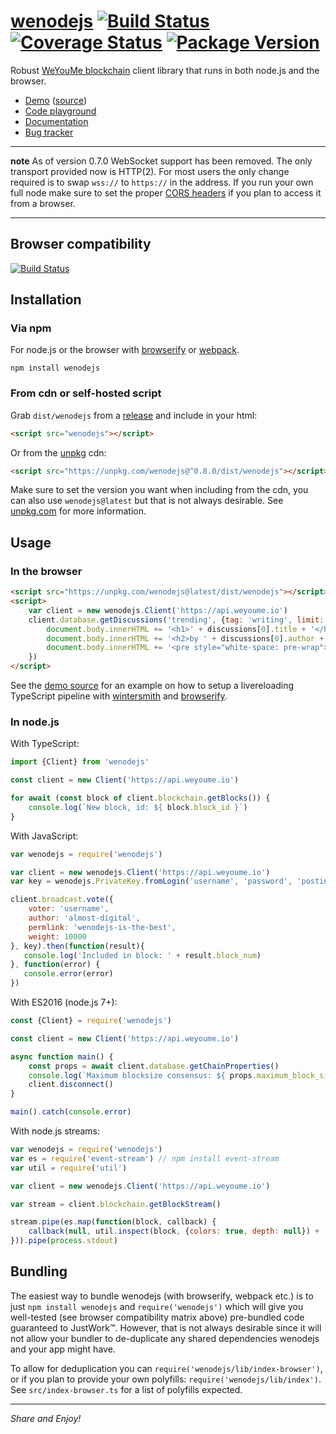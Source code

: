 
# [wenodejs](https://github.com/eziranetwork/wenodejs) [![Build Status](https://img.shields.io/circleci/project/github/eziranetwork/wenodejs.svg?style=flat-square)](https://circleci.com/gh/eziranetwork/workflows/wenodejs) [![Coverage Status](https://img.shields.io/coveralls/eziranetwork/wenodejs.svg?style=flat-square)](https://coveralls.io/github/eziranetwork/wenodejs?branch=master) [![Package Version](https://img.shields.io/npm/v/wenodejs.svg?style=flat-square)](https://www.npmjs.com/package/wenodejs)

Robust [WeYouMe blockchain](https://weyoume.io) client library that runs in both node.js and the browser.

* [Demo](https://comments.steem.vc) ([source](https://github.com/eziranetwork/wenodejs/tree/master/examples/comment-feed))
* [Code playground](https://playground.steem.vc)
* [Documentation](https://eziranetwork.github.io/wenodejs/)
* [Bug tracker](https://github.com/eziranetwork/wenodejs/issues)

---

**note** As of version 0.7.0 WebSocket support has been removed. The only transport provided now is HTTP(2). For most users the only change required is to swap `wss://` to `https://` in the address. If you run your own full node make sure to set the proper [CORS headers](https://en.wikipedia.org/wiki/Cross-origin_resource_sharing) if you plan to access it from a browser.

---


Browser compatibility
---------------------

[![Build Status](https://saucelabs.com/browser-matrix/eziranetwork-wenodejs.svg)](https://saucelabs.com/open_sauce/user/eziranetwork-wenodejs)


Installation
------------

### Via npm

For node.js or the browser with [browserify](https://github.com/substack/node-browserify) or [webpack](https://github.com/webpack/webpack).

```
npm install wenodejs
```

### From cdn or self-hosted script

Grab `dist/wenodejs` from a [release](https://github.com/eziranetwork/wenodejs/releases) and include in your html:

```html
<script src="wenodejs"></script>
```

Or from the [unpkg](https://unpkg.com) cdn:

```html
<script src="https://unpkg.com/wenodejs@^0.8.0/dist/wenodejs"></script>
```

Make sure to set the version you want when including from the cdn, you can also use `wenodejs@latest` but that is not always desirable. See [unpkg.com](https://unpkg.com) for more information.


Usage
-----

### In the browser

```html
<script src="https://unpkg.com/wenodejs@latest/dist/wenodejs"></script>
<script>
    var client = new wenodejs.Client('https://api.weyoume.io')
    client.database.getDiscussions('trending', {tag: 'writing', limit: 1}).then(function(discussions){
        document.body.innerHTML += '<h1>' + discussions[0].title + '</h1>'
        document.body.innerHTML += '<h2>by ' + discussions[0].author + '</h2>'
        document.body.innerHTML += '<pre style="white-space: pre-wrap">' + discussions[0].body + '</pre>'
    })
</script>
```

See the [demo source](https://github.com/eziranetwork/wenodejs/tree/master/examples/comment-feed) for an example on how to setup a livereloading TypeScript pipeline with [wintersmith](https://github.com/eziranetwork/wintersmith) and [browserify](https://github.com/substack/node-browserify).

### In node.js

With TypeScript:

```typescript
import {Client} from 'wenodejs'

const client = new Client('https://api.weyoume.io')

for await (const block of client.blockchain.getBlocks()) {
    console.log(`New block, id: ${ block.block_id }`)
}
```

With JavaScript:

```javascript
var wenodejs = require('wenodejs')

var client = new wenodejs.Client('https://api.weyoume.io')
var key = wenodejs.PrivateKey.fromLogin('username', 'password', 'posting')

client.broadcast.vote({
    voter: 'username',
    author: 'almost-digital',
    permlink: 'wenodejs-is-the-best',
    weight: 10000
}, key).then(function(result){
   console.log('Included in block: ' + result.block_num)
}, function(error) {
   console.error(error)
})
```

With ES2016 (node.js 7+):

```javascript
const {Client} = require('wenodejs')

const client = new Client('https://api.weyoume.io')

async function main() {
    const props = await client.database.getChainProperties()
    console.log(`Maximum blocksize consensus: ${ props.maximum_block_size } bytes`)
    client.disconnect()
}

main().catch(console.error)
```

With node.js streams:

```javascript
var wenodejs = require('wenodejs')
var es = require('event-stream') // npm install event-stream
var util = require('util')

var client = new wenodejs.Client('https://api.weyoume.io')

var stream = client.blockchain.getBlockStream()

stream.pipe(es.map(function(block, callback) {
    callback(null, util.inspect(block, {colors: true, depth: null}) + '\n')
})).pipe(process.stdout)
```


Bundling
--------

The easiest way to bundle wenodejs (with browserify, webpack etc.) is to just `npm install wenodejs` and `require('wenodejs')` which will give you well-tested (see browser compatibility matrix above) pre-bundled code guaranteed to JustWork™. However, that is not always desirable since it will not allow your bundler to de-duplicate any shared dependencies wenodejs and your app might have.

To allow for deduplication you can `require('wenodejs/lib/index-browser')`, or if you plan to provide your own polyfills: `require('wenodejs/lib/index')`. See `src/index-browser.ts` for a list of polyfills expected.

---

*Share and Enjoy!*
